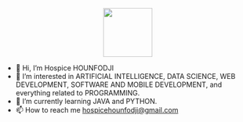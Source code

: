 <div id="header" align="center">
  <img src="https://media.giphy.com/media/M9gbBd9nbDrOTu1Mqx/giphy.gif" width="100"/>
</div>

- 👋 Hi, I’m Hospice HOUNFODJI
- 👀 I’m interested in ARTIFICIAL INTELLIGENCE, DATA SCIENCE, WEB DEVELOPMENT, SOFTWARE AND MOBILE DEVELOPMENT, and everything related to PROGRAMMING.
- 🌱 I’m currently learning JAVA and PYTHON.
- 📫 How to reach me hospicehounfodji@gmail.com 

<!---
hounfodji/hounfodji is a ✨ special ✨ repository because its `README.md` (this file) appears on your GitHub profile.
You can click the Preview link to take a look at your changes.
--->
